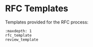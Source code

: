 RFC Templates
=============

Templates provided for the RFC process:

```{toctree}
:maxdepth: 1
rfc_template
review_template
```
